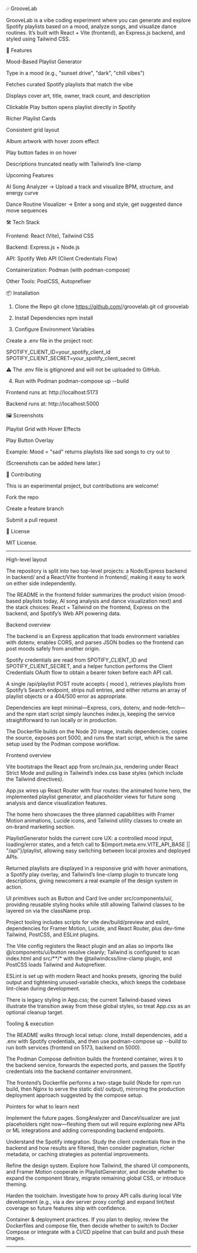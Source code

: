 🎶 GrooveLab

GrooveLab is a vibe coding experiment where you can generate and explore Spotify playlists based on a mood, analyze songs, and visualize dance routines. It’s built with React + Vite (frontend), an Express.js backend, and styled using Tailwind CSS.

🚀 Features

Mood-Based Playlist Generator

Type in a mood (e.g., "sunset drive", "dark", "chill vibes")

Fetches curated Spotify playlists that match the vibe

Displays cover art, title, owner, track count, and description

Clickable Play button opens playlist directly in Spotify

Richer Playlist Cards

Consistent grid layout

Album artwork with hover zoom effect

Play button fades in on hover

Descriptions truncated neatly with Tailwind’s line-clamp

Upcoming Features

AI Song Analyzer → Upload a track and visualize BPM, structure, and energy curve

Dance Routine Visualizer → Enter a song and style, get suggested dance move sequences

🛠️ Tech Stack

Frontend: React (Vite), Tailwind CSS

Backend: Express.js + Node.js

API: Spotify Web API (Client Credentials Flow)

Containerization: Podman (with podman-compose)

Other Tools: PostCSS, Autoprefixer

📦 Installation
1. Clone the Repo
git clone https://github.com/<your-username>/groovelab.git
cd groovelab

2. Install Dependencies
npm install

3. Configure Environment Variables

Create a .env file in the project root:

SPOTIFY_CLIENT_ID=your_spotify_client_id
SPOTIFY_CLIENT_SECRET=your_spotify_client_secret


⚠️ The .env file is gitignored and will not be uploaded to GitHub.

4. Run with Podman
podman-compose up --build


Frontend runs at: http://localhost:5173

Backend runs at: http://localhost:5000

🖼️ Screenshots

Playlist Grid with Hover Effects

Play Button Overlay

Example: Mood = "sad" returns playlists like sad songs to cry out to

(Screenshots can be added here later.)

🤝 Contributing

This is an experimental project, but contributions are welcome!

Fork the repo

Create a feature branch

Submit a pull request

📜 License

MIT License.


----------------

High-level layout

The repository is split into two top-level projects: a Node/Express backend in backend/ and a React/Vite frontend in frontend/, making it easy to work on either side independently.

The README in the frontend folder summarizes the product vision (mood-based playlists today, AI song analysis and dance visualization next) and the stack choices: React + Tailwind on the frontend, Express on the backend, and Spotify’s Web API powering data.



Backend overview

The backend is an Express application that loads environment variables with dotenv, enables CORS, and parses JSON bodies so the frontend can post moods safely from another origin.

Spotify credentials are read from SPOTIFY_CLIENT_ID and SPOTIFY_CLIENT_SECRET, and a helper function performs the Client Credentials OAuth flow to obtain a bearer token before each API call.

A single /api/playlist POST route accepts { mood }, retrieves playlists from Spotify’s Search endpoint, strips null entries, and either returns an array of playlist objects or a 404/500 error as appropriate.

Dependencies are kept minimal—Express, cors, dotenv, and node-fetch—and the npm start script simply launches index.js, keeping the service straightforward to run locally or in production.

The Dockerfile builds on the Node 20 image, installs dependencies, copies the source, exposes port 5000, and runs the start script, which is the same setup used by the Podman compose workflow.




Frontend overview


Vite bootstraps the React app from src/main.jsx, rendering <App /> under React Strict Mode and pulling in Tailwind’s index.css base styles (which include the Tailwind directives).

App.jsx wires up React Router with four routes: the animated home hero, the implemented playlist generator, and placeholder views for future song analysis and dance visualization features.

The home hero showcases the three planned capabilities with Framer Motion animations, Lucide icons, and Tailwind utility classes to create an on-brand marketing section.

PlaylistGenerator holds the current core UX: a controlled mood input, loading/error states, and a fetch call to ${import.meta.env.VITE_API_BASE || "/api"}/playlist, allowing easy switching between local proxies and deployed APIs.

Returned playlists are displayed in a responsive grid with hover animations, a Spotify play overlay, and Tailwind’s line-clamp plugin to truncate long descriptions, giving newcomers a real example of the design system in action.

UI primitives such as Button and Card live under src/components/ui/, providing reusable styling hooks while still allowing Tailwind classes to be layered on via the className prop.

Project tooling includes scripts for vite dev/build/preview and eslint, dependencies for Framer Motion, Lucide, and React Router, plus dev-time Tailwind, PostCSS, and ESLint plugins.

The Vite config registers the React plugin and an alias so imports like @/components/ui/button resolve cleanly; Tailwind is configured to scan index.html and src/**/* with the @tailwindcss/line-clamp plugin, and PostCSS loads Tailwind and Autoprefixer.

ESLint is set up with modern React and hooks presets, ignoring the build output and tightening unused-variable checks, which keeps the codebase lint-clean during development.

There is legacy styling in App.css; the current Tailwind-based views illustrate the transition away from these global styles, so treat App.css as an optional cleanup target.



Tooling & execution


The README walks through local setup: clone, install dependencies, add a .env with Spotify credentials, and then use podman-compose up --build to run both services (frontend on 5173, backend on 5000).

The Podman Compose definition builds the frontend container, wires it to the backend service, forwards the expected ports, and passes the Spotify credentials into the backend container environment.

The frontend’s Dockerfile performs a two-stage build (Node for npm run build, then Nginx to serve the static dist/ output), mirroring the production deployment approach suggested by the compose setup.



Pointers for what to learn next


Implement the future pages. SongAnalyzer and DanceVisualizer are just placeholders right now—fleshing them out will require exploring new APIs or ML integrations and adding corresponding backend endpoints.

Understand the Spotify integration. Study the client credentials flow in the backend and how results are filtered, then consider pagination, richer metadata, or caching strategies as potential improvements.

Refine the design system. Explore how Tailwind, the shared UI components, and Framer Motion cooperate in PlaylistGenerator, and decide whether to expand the component library, migrate remaining global CSS, or introduce theming.

Harden the toolchain. Investigate how to proxy API calls during local Vite development (e.g., via a dev server proxy config) and expand lint/test coverage so future features ship with confidence.

Container & deployment practices. If you plan to deploy, review the Dockerfiles and compose file, then decide whether to switch to Docker Compose or integrate with a CI/CD pipeline that can build and push these images.

------------------------------------------